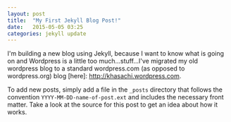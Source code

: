 ```yaml
---
layout: post
title:  "My First Jekyll Blog Post!"
date:   2015-05-05 03:25
categories: jekyll update
---
```

I'm building a new blog using Jekyll, because I want to know what is going on and Wordpress is a little too much...stuff...I've migrated my old wordpress blog to a standard wordpress.com (as opposed to wordpress.org) blog [here]: http://khasachi.wordpress.com. 

To add new posts, simply add a file in the `_posts` directory that follows the convention `YYYY-MM-DD-name-of-post.ext` and includes the necessary front matter. Take a look at the source for this post to get an idea about how it works.